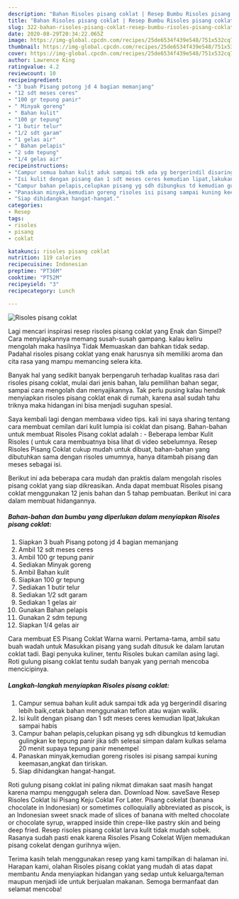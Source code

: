```yaml
---
description: "Bahan Risoles pisang coklat | Resep Bumbu Risoles pisang coklat Yang Lezat Sekali"
title: "Bahan Risoles pisang coklat | Resep Bumbu Risoles pisang coklat Yang Lezat Sekali"
slug: 322-bahan-risoles-pisang-coklat-resep-bumbu-risoles-pisang-coklat-yang-lezat-sekali
date: 2020-08-29T20:34:22.065Z
image: https://img-global.cpcdn.com/recipes/25de6534f439e548/751x532cq70/risoles-pisang-coklat-foto-resep-utama.jpg
thumbnail: https://img-global.cpcdn.com/recipes/25de6534f439e548/751x532cq70/risoles-pisang-coklat-foto-resep-utama.jpg
cover: https://img-global.cpcdn.com/recipes/25de6534f439e548/751x532cq70/risoles-pisang-coklat-foto-resep-utama.jpg
author: Lawrence King
ratingvalue: 4.2
reviewcount: 10
recipeingredient:
- "3 buah Pisang potong jd 4 bagian memanjang"
- "12 sdt meses ceres"
- "100 gr tepung panir"
- " Minyak goreng"
- " Bahan kulit"
- "100 gr tepung"
- "1 butir telur"
- "1/2 sdt garam"
- "1 gelas air"
- " Bahan pelapis"
- "2 sdm tepung"
- "1/4 gelas air"
recipeinstructions:
- "Campur semua bahan kulit aduk sampai tdk ada yg bergerindil disaring lebih baik,cetak bahan menggunakan teflon atau wajan walik."
- "Isi kulit dengan pisang dan 1 sdt meses ceres kemudian lipat,lakukan sampai habis"
- "Campur bahan pelapis,celupkan pisang yg sdh dibungkus td kemudian gulingkan ke tepung panir jika sdh selesai simpan dalam kulkas selama 20 menit supaya tepung panir menempel"
- "Panaskan minyak,kemudian goreng risoles isi pisang sampai kuning keemasan,angkat dan tiriskan."
- "Siap dihidangkan hangat-hangat."
categories:
- Resep
tags:
- risoles
- pisang
- coklat

katakunci: risoles pisang coklat 
nutrition: 119 calories
recipecuisine: Indonesian
preptime: "PT36M"
cooktime: "PT52M"
recipeyield: "3"
recipecategory: Lunch

---
```



![Risoles pisang coklat](https://img-global.cpcdn.com/recipes/25de6534f439e548/751x532cq70/risoles-pisang-coklat-foto-resep-utama.jpg)

Lagi mencari inspirasi resep risoles pisang coklat yang Enak dan Simpel? Cara menyiapkannya memang susah-susah gampang. kalau keliru mengolah maka hasilnya Tidak Memuaskan dan bahkan tidak sedap. Padahal risoles pisang coklat yang enak harusnya sih memiliki aroma dan cita rasa yang mampu memancing selera kita.

Banyak hal yang sedikit banyak berpengaruh terhadap kualitas rasa dari risoles pisang coklat, mulai dari jenis bahan, lalu pemilihan bahan segar, sampai cara mengolah dan menyajikannya. Tak perlu pusing kalau hendak menyiapkan risoles pisang coklat enak di rumah, karena asal sudah tahu triknya maka hidangan ini bisa menjadi suguhan spesial.

Saya kembali lagi dengan membawa video tips. kali ini saya sharing tentang cara membuat cemilan dari kulit lumpia isi coklat dan pisang. Bahan-bahan untuk membuat Risoles Pisang coklat adalah : - Beberapa lembar Kulit Risoles ( untuk cara membuatnya bisa lihat di video sebelumnya. Resep Risoles Pisang Coklat cukup mudah untuk dibuat, bahan-bahan yang dibutuhkan sama dengan risoles umumnya, hanya ditambah pisang dan meses sebagai isi.


Berikut ini ada beberapa cara mudah dan praktis dalam mengolah risoles pisang coklat yang siap dikreasikan. Anda dapat membuat Risoles pisang coklat menggunakan 12 jenis bahan dan 5 tahap pembuatan. Berikut ini cara dalam membuat hidangannya.

<!--inarticleads1-->

##### Bahan-bahan dan bumbu yang diperlukan dalam menyiapkan Risoles pisang coklat:

1. Siapkan 3 buah Pisang potong jd 4 bagian memanjang
1. Ambil 12 sdt meses ceres
1. Ambil 100 gr tepung panir
1. Sediakan  Minyak goreng
1. Ambil  Bahan kulit
1. Siapkan 100 gr tepung
1. Sediakan 1 butir telur
1. Sediakan 1/2 sdt garam
1. Sediakan 1 gelas air
1. Gunakan  Bahan pelapis
1. Gunakan 2 sdm tepung
1. Siapkan 1/4 gelas air


Cara membuat ES Pisang Coklat Warna warni. Pertama-tama, ambil satu buah wadah untuk Masukkan pisang yang sudah ditusuk ke dalam larutan coklat tadi. Bagi penyuka kuliner, tentu Risoles bukan camilan asing lagi. Roti gulung pisang coklat tentu sudah banyak yang pernah mencoba mencicipinya. 

<!--inarticleads2-->

##### Langkah-langkah menyiapkan Risoles pisang coklat:

1. Campur semua bahan kulit aduk sampai tdk ada yg bergerindil disaring lebih baik,cetak bahan menggunakan teflon atau wajan walik.
1. Isi kulit dengan pisang dan 1 sdt meses ceres kemudian lipat,lakukan sampai habis
1. Campur bahan pelapis,celupkan pisang yg sdh dibungkus td kemudian gulingkan ke tepung panir jika sdh selesai simpan dalam kulkas selama 20 menit supaya tepung panir menempel
1. Panaskan minyak,kemudian goreng risoles isi pisang sampai kuning keemasan,angkat dan tiriskan.
1. Siap dihidangkan hangat-hangat.


Roti gulung pisang coklat ini paling nikmat dimakan saat masih hangat karena mampu menggugah selera dan. Download Now. saveSave Resep Risoles Coklat Isi Pisang Keju Coklat For Later. Pisang cokelat (banana chocolate in Indonesian) or sometimes colloquially abbreviated as piscok, is an Indonesian sweet snack made of slices of banana with melted chocolate or chocolate syrup, wrapped inside thin crepe-like pastry skin and being deep fried. Resep risoles pisang coklat larva kulit tidak mudah sobek. Rasanya sudah pasti enak karena Risoles Pisang Cokelat Wijen memadukan pisang cokelat dengan gurihnya wijen. 

Terima kasih telah menggunakan resep yang kami tampilkan di halaman ini. Harapan kami, olahan Risoles pisang coklat yang mudah di atas dapat membantu Anda menyiapkan hidangan yang sedap untuk keluarga/teman maupun menjadi ide untuk berjualan makanan. Semoga bermanfaat dan selamat mencoba!
